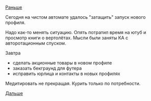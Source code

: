 [Раньше](2018.03.27.md)

Сегодня на чистом автомате удалось "затащить" запуск нового профиля.

Надо как-то менять ситуацию.
Опять потратил время на ютуб и просмотр книги о вертолётах. Мысли были заняты КА с авторотационным спуском.

Завтра
  - сделать акционные товары в новом профиле
  - заказать бекграунд для футера
  - исправить юрлица и контакты в новых профилях

Медитировать не прекращая. Курить только по потребности.

[Дальше](2018.03.29.md)